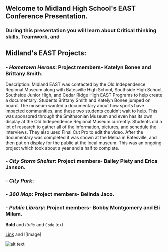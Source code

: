 
## **Welcome to Midland High School's EAST Conference Presentation.**

### During this presentation you will learn about Critical thinking skills, Teamwork, and 

## Midland's EAST Projects:


### - *Hometown Heroes*: Project members- Katelyn Bonee and Brittany Smith.
Description: Midland EAST was contacted by the Old Independence Regional Museum along with Batesville High School, Southside High School, Southside Junior High, and Cedar Ridge High EAST Programs to help create a documentary. Students Brittany Smith and Katelyn Bonee jumped on board. The museum wanted a documentary about how sports have impacted communities, and these two students couldn’t wait to help. This was sponsored through the Smithsonian Museum and even has its own display at the Old Independence Regional Museum currently. Students did a lot of research to gather all of the information, pictures, and schedule the interviews. They also used Final Cut Pro to edit the video. After the documentary was completed it was shown at the Melba in Batesville, and then put on display for the public at the local museum. This was an ongoing project which took about a year and a half to complete.

### - *City Storm Shelter*: Project members- Bailey Piety and Erica Janson.


### - *City Park*: 


### - *360 Map*: Project members- Belinda Jaco.


### - *Public Library*: Project members- Bobby Montgomery and Eli Milam.


**Bold** and _Italic_ and `Code` text

[Link](url) and ![Image]

![alt text](https://s3.amazonaws.com/scschoolfiles/104/img_stkpic_z5tqdd_764x5000.jpg "Midland School logo")
